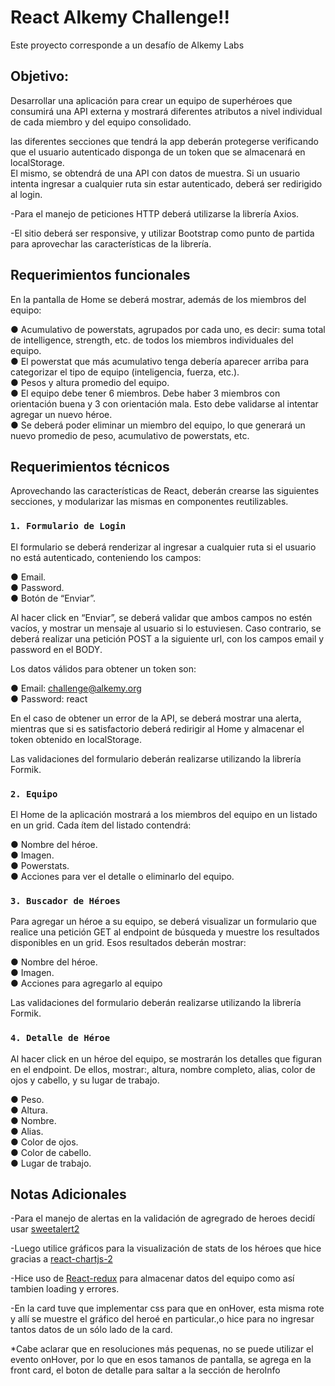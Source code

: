 # React Alkemy Challenge!!

Este proyecto corresponde a un desafío de Alkemy Labs

## Objetivo:

Desarrollar una aplicación para crear un equipo de superhéroes que consumirá una API externa y
mostrará diferentes atributos a nivel individual de cada miembro y del equipo consolidado.

las diferentes secciones que tendrá la app deberán protegerse verificando que el
usuario autenticado disponga de un token que se almacenará en localStorage. \
El mismo, se obtendrá de una API con datos de muestra.
Si un usuario intenta ingresar a cualquier ruta sin estar autenticado,
deberá ser redirigido al login.

-Para el manejo de peticiones HTTP deberá utilizarse la librería Axios.

-El sitio deberá ser responsive, y utilizar Bootstrap como punto de partida para aprovechar las
características de la librería.

## Requerimientos funcionales

En la pantalla de Home se deberá mostrar, además de los miembros del equipo:

● Acumulativo de powerstats, agrupados por cada uno, es decir: suma total de intelligence,
strength, etc. de todos los miembros individuales del equipo.\
● El powerstat que más acumulativo tenga debería aparecer arriba para categorizar el tipo
de equipo (inteligencia, fuerza, etc.).\
● Pesos y altura promedio del equipo.\
● El equipo debe tener 6 miembros. Debe haber 3 miembros con orientación buena y 3 con
orientación mala. Esto debe validarse al intentar agregar un nuevo héroe.\
● Se deberá poder eliminar un miembro del equipo, lo que generará un nuevo promedio de
peso, acumulativo de powerstats, etc.

## Requerimientos técnicos

Aprovechando las características de React, deberán crearse las siguientes secciones, y modularizar las
mismas en componentes reutilizables.

### `1. Formulario de Login`

El formulario se deberá renderizar al ingresar a cualquier ruta si el usuario no está autenticado,
conteniendo los campos:

● Email.\
● Password.\
● Botón de “Enviar”.

Al hacer click en “Enviar”, se deberá validar que ambos campos no estén vacíos, y mostrar un mensaje
al usuario si lo estuviesen. Caso contrario, se deberá realizar una petición POST a la siguiente url, con
los campos email y password en el BODY.

Los datos válidos para obtener un token son:

● Email: challenge@alkemy.org\
● Password: react

En el caso de obtener un error de la API, se deberá mostrar una alerta, mientras que si es satisfactorio
deberá redirigir al Home y almacenar el token obtenido en localStorage.

Las validaciones del formulario deberán realizarse utilizando la librería Formik.

### `2. Equipo`

El Home de la aplicación mostrará a los miembros del equipo en un listado en un grid. Cada ítem del
listado contendrá:

● Nombre del héroe.\
● Imagen.\
● Powerstats.\
● Acciones para ver el detalle o eliminarlo del equipo.

### `3. Buscador de Héroes`

Para agregar un héroe a su equipo, se deberá visualizar un formulario que realice una petición GET al
endpoint de búsqueda y muestre los resultados disponibles en un grid. Esos resultados deberán
mostrar:

● Nombre del héroe.\
● Imagen.\
● Acciones para agregarlo al equipo

Las validaciones del formulario deberán realizarse utilizando la librería Formik.

### `4. Detalle de Héroe`

Al hacer click en un héroe del equipo, se mostrarán los detalles que figuran en el endpoint. De ellos,
mostrar:, altura, nombre completo, alias, color de ojos y cabello, y su lugar de trabajo.

● Peso.\
● Altura.\
● Nombre.\
● Alias.\
● Color de ojos.\
● Color de cabello.\
● Lugar de trabajo.

## Notas Adicionales

-Para el manejo de alertas en la validación de agregrado de heroes decidí usar [sweetalert2](https://www.npmjs.com/package/sweetalert2)

-Luego utilice gráficos para la visualización de stats de los héroes que hice gracias a [react-chartjs-2](https://www.npmjs.com/package/react-chartjs-2)

-Hice uso de [React-redux](https://react-redux.js.org/) para almacenar datos del equipo como así tambien loading y errores.

-En la card tuve que implementar css para que en onHover, esta misma rote y allí se muestre el gráfico del heroé en particular.,o hice para no ingresar tantos datos de un sólo lado de la card. 

*Cabe aclarar que en resoluciones más pequenas, no se puede utilizar el evento onHover, por lo que en esos tamanos de pantalla, se agrega en la front card,
el boton de detalle para saltar a la sección de heroInfo
